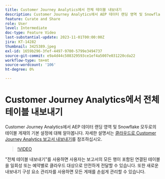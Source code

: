 ```yaml
---
title: Customer Journey Analytics에서 전체 테이블 내보내기
description: Customer Journey Analytics에서 AEP 데이터 랜딩 영역 및 Snowflake 모두로의 테이블 게재의 기본 설정에 대해 알아봅니다.
feature: Curate and Share
role: User
level: Intermediate
doc-type: Feature Video
last-substantial-update: 2023-11-01T00:00:00Z
jira: KT-14282
thumbnail: 3425389.jpeg
exl-id: 1659b296-3fef-4497-9700-5799e3494737
source-git-commit: e9a4d44c508329593ce1ef4a5007e031220cda22
workflow-type: tm+mt
source-wordcount: '106'
ht-degree: 0%

---
```


# Customer Journey Analytics에서 전체 테이블 내보내기

Customer Journey Analytics에서 AEP 데이터 랜딩 영역 및 Snowflake 모두로의 테이블 게재의 기본 설정에 대해 알아봅니다. 자세한 설명서는 [클라우드로 Customer Journey Analytics 보고서 내보내기](https://experienceleague.adobe.com/docs/analytics-platform/using/cja-workspace/export/export-cloud.html?lang=ko)를 참조하십시오.

>[!VIDEO](https://video.tv.adobe.com/v/3425389/?learn=on)

&quot;전체 테이블 내보내기&quot;를 사용하면 사용자는 보고서의 모든 행이 포함된 연결된 테이블을 일회성 또는 예약별로 클라우드 대상으로 안전하게 전달할 수 있습니다.  또한 새로운 내보내기 구성 요소 관리자를 사용하면 모든 게재를 손쉽게 관리할 수 있습니다.
